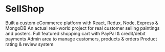 # SellShop

Built a custom eCommerce platform with React, Redux, Node, Express & MongoDB
An actual real-world project for real customer selling paintings and posters.
Full featured shopping cart with PayPal & credit/debit payments
Admin area to manage customers, products & orders
Product rating & review system
